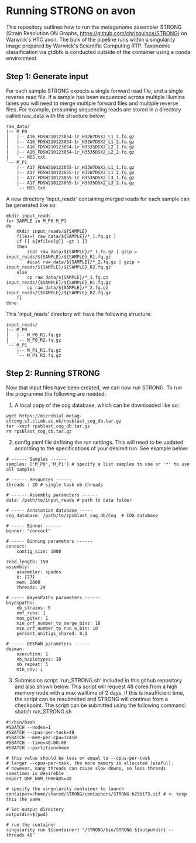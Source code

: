 # Running STRONG on avon

This repository outlines how to run the metagenome assembler STRONG (Strain Resolution ON Graphs, https://github.com/chrisquince/STRONG) on Warwick's HTC avon. The bulk of the pipeline runs within a singularity image prepared by Warwick's Scientific Computing RTP. Taxonomic classification via gtdbtk is conducted outside of the container using a conda environment. 


## Step 1: Generate input
For each sample STRONG expects a single forward read file, and a single reverse read file. If a sample has been sequenced across multiple Illumina lanes you will need to merge multiple forward files and multiple reverse files. For example, presuming sequencing reads are stored in a directory called raw_data with the structure below:

```
raw_data/
|-- M_P0
|   |-- A16_FDSW210123054-1r_H32W7DSX2_L1_1.fq.gz
|   |-- A16_FDSW210123054-1r_H32W7DSX2_L1_2.fq.gz
|   |-- A16_FDSW210123054-1r_H3535DSX2_L2_1.fq.gz
|   |-- A16_FDSW210123054-1r_H3535DSX2_L2_2.fq.gz
|   `-- MD5.txt
`-- M_P1
    |-- A17_FDSW210123055-1r_H32W7DSX2_L1_1.fq.gz
    |-- A17_FDSW210123055-1r_H32W7DSX2_L1_2.fq.gz
    |-- A17_FDSW210123055-1r_H3535DSX2_L3_1.fq.gz
    |-- A17_FDSW210123055-1r_H3535DSX2_L3_2.fq.gz
    `-- MD5.txt
```
A new directory 'input_reads' containing merged reads for each sample can be generated like so:
```
mkdir input_reads
for SAMPLE in M_P0 M_P1
do
    mkdir input_reads/${SAMPLE}
    files=( raw_data/${SAMPLE}/*_1.fq.gz )
    if [[ ${#files[@]} -gt 1 ]]
    then
        zcat raw_data/${SAMPLE}/*_1.fq.gz | gzip > input_reads/${SAMPLE}/${SAMPLE}_R1.fq.gz
        #zcat raw_data/${SAMPLE}/*_2.fq.gz | gzip > input_reads/${SAMPLE}/${SAMPLE}_R2.fq.gz
    else
        cp raw_data/${SAMPLE}/*_1.fq.gz input_reads/{$SAMPLE}/${SAMPLE}_R1.fq.gz
        cp raw_data/${SAMPLE}/*_2.fq.gz input_reads/{$SAMPLE}/${SAMPLE}_R2.fq.gz
    fi
done
```

This 'input_reads' directory will have the following structure:
```
input_reads/
|-- M_P0
|   |-- M_P0_R1.fq.gz
|   `-- M_P0_R2.fq.gz
`-- M_P1
    |-- M_P1_R1.fq.gz
    `-- M_P1_R2.fq.gz
```


## Step 2: Running STRONG
Now that input files have been created, we can now run STRONG. To run the programme the following are needed:
1. A local copy of the cog database, which can be downloaded like so:
```
wget https://microbial-metag-strong.s3.climb.ac.uk/rpsblast_cog_db.tar.gz
tar -xvzf rpsblast_cog_db.tar.gz
rm rpsblast_cog_db.tar.gz
```
2. config.yaml file defining the run settings. This will need to be updated according to the specifications of your desired run. See example below:
```
# ------ Samples ------
samples: ['M_P0','M_P1'] # specify a list samples to use or '*' to use all samples

# ------ Resources ------
threads : 20 # single task nb threads

# ------ Assembly parameters ------ 
data: /path/to/input_reads # path to data folder

# ----- Annotation database -----
cog_database: /path/to/rpsblast_cog_db/Cog  # COG database

# ----- Binner ------
binner: "concoct"

# ----- Binning parameters ------
concoct:
    contig_size: 1000

read_length: 150
assembly: 
    assembler: spades
    k: [77]
    mem: 2000
    threads: 24

# ----- BayesPaths parameters ------
bayespaths:
    nb_strains: 5
    nmf_runs: 1
    max_giter: 1
    min_orf_number_to_merge_bins: 18
    min_orf_number_to_run_a_bin: 10
    percent_unitigs_shared: 0.1

# ----- DESMAN parameters ------
desman:
    execution: 1
    nb_haplotypes: 10
    nb_repeat: 5
    min_cov: 1
```

3. Submission script 'run_STRONG.sh' included in this github repository and also shown below. This script will request 48 cores from a high memory node with a max walltime of 2 days. If this is insufficient time, the script can be resubmitted and STRONG will continue from a checkpoint. The script can be submitted using the following command: sbatch run_STRONG.sh
``` 
#!/bin/bash
#SBATCH --nodes=1
#SBATCH --cpus-per-task=48
#SBATCH --mem-per-cpu=31418
#SBATCH --time=48:00:00
#SBATCH --partition=hmem

# this value should be less or equal to --cpus-per-task 
# larger --cpus-per-task, the more memory is allocated (useful).
# however, many threads can cause slow downs, so less threads sometimes is desireble
export OMP_NUM_THREADS=48

# specify the singularity container to launch
container=/home/shared/STRONG/containers/STRONG-b25b173.sif # <- keep this the same

# Set output directory
outputdir=$(pwd)

# run the container 
singularity run ${container} "/STRONG/bin/STRONG ${outputdir} --threads 48"
```


